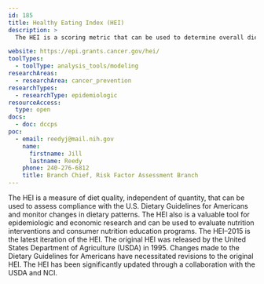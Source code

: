 ```yaml
---
id: 185
title: Healthy Eating Index (HEI)
description: >
  The HEI is a scoring metric that can be used to determine overall diet quality as well as the quality of a range of dietary components.

website: https://epi.grants.cancer.gov/hei/
toolTypes:
  - toolType: analysis_tools/modeling
researchAreas:
  - researchArea: cancer_prevention
researchTypes:
  - researchType: epidemiologic
resourceAccess:
  type: open
docs:
  - doc: dccps
poc:
  - email: reedyj@mail.nih.gov
    name:
      firstname: Jill
      lastname: Reedy
    phone: 240-276-6812
    title: Branch Chief, Risk Factor Assessment Branch
---
```

The HEI is a measure of diet quality, independent of quantity, that can be used to assess compliance with the U.S. Dietary Guidelines for Americans and monitor changes in dietary patterns. The HEI also is a valuable tool for epidemiologic and economic research and can be used to evaluate nutrition interventions and consumer nutrition education programs. The HEI–2015 is the latest iteration of the HEI. The original HEI was released by the United States Department of Agriculture (USDA) in 1995. Changes made to the Dietary Guidelines for Americans have necessitated revisions to the original HEI. The HEI has been significantly updated through a collaboration with the USDA and NCI.